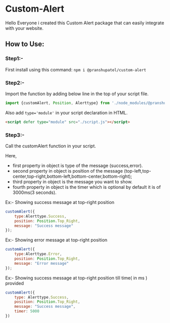 # Custom-Alert

Hello Everyone i created this Custom Alert package that can easily integrate with your website.

## How to Use:

### Step1:-
First install using this command: ```npm i @pranshupatel/custom-alert```

### Step2:-
Import the function by adding below line in the top of your script file.
```js
import {customAlert, Position, Alerttype} from './node_modules/@pranshupatel/custom-alert/script.js';
```

Also add ```type='module'``` in your script declaration in HTML.
```HTML
<script defer type="module" src="./script.js"></script>
```
### Step3:-
Call the customAlert function in your script.

Here,
- first property in object is type of the message (success,error).
- second property in object is position of the message (top-left,top-center,top-right,bottom-left,bottom-center,bottom-right);
- third property in object is the message you want to show.
- fourth property in object is the timer which is optional by default it is of 3000ms(3 seconds).

Ex:- Showing success message at top-right position
```js
customAlert({
    type:Alerttype.Success,
    position: Position.Top_Right,
    message: "Success message"
});
```

Ex:- Showing error message at top-right position
```js
customAlert({
    type:Alerttype.Error,
    position: Position.Top_Right,
    message: "Error message"
});
```

Ex:- Showing success message at top-right position till time( in ms ) provided 
```js
customAlert({
    type: Alerttype.Success,
    position: Position.Top_Right,
    message: "Success message",
    timer: 5000
})
```